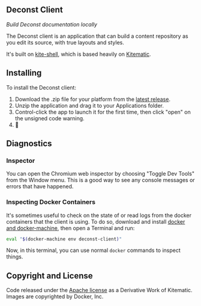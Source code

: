 ## Deconst Client

*Build Deconst documentation locally*

The Deconst client is an application that can build a content repository as you edit its source, with true layouts and styles.

It's built on [kite-shell](https://github.com/smashwilson/kite-shell), which is based heavily on [Kitematic](https://kitematic.com/).

## Installing

To install the Deconst client:

 1. Download the .zip file for your platform from the [latest release](https://github.com/deconst/client/releases).
 2. Unzip the application and drag it to your Applications folder.
 3. Control-click the app to launch it for the first time, then click "open" on the unsigned code warning.
 4. :tada:

## Diagnostics

### Inspector

You can open the Chromium web inspector by choosing "Toggle Dev Tools" from the Window menu. This is a good way to see any console messages or errors that have happened.

### Inspecting Docker Containers

It's sometimes useful to check on the state of or read logs from the docker containers that the client is using. To do so, download and install [docker and docker-machine](https://www.docker.com/toolbox), then open a Terminal and run:

```bash
eval "$(docker-machine env deconst-client)"
```

Now, in this terminal, you can use normal `docker` commands to inspect things.

## Copyright and License

Code released under the [Apache license](LICENSE) as a Derivative Work of Kitematic.
Images are copyrighted by Docker, Inc.
